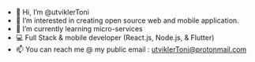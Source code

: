 - 👋 Hi, I’m @utviklerToni
- 👀 I’m interested in creating open source web and mobile application.
- 🌱 I’m currently learning micro-services
- 💻 Full Stack & mobile developer (React.js, Node.js, & Flutter)
- 📫 You can reach me @ my public email : utviklerToni@protonmail.com


<!---
utviklerToni/utviklerToni is a ✨ special ✨ repository because its `README.md` (this file) appears on your GitHub profile.
You can click the Preview link to take a look at your changes.
--->

